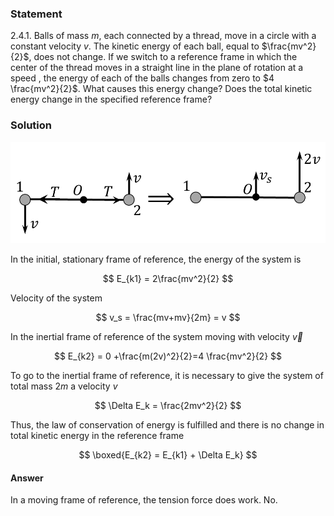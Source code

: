 ###  Statement

$2.4.1.$ Balls of mass $m$, each connected by a thread, move in a circle with a constant velocity $v$. The kinetic energy of each ball, equal to $\frac{mv^2}{2}$, does not change. If we switch to a reference frame in which the center of the thread moves in a straight line in the plane of rotation at a speed $,$ the energy of each of the balls changes from zero to $4 \frac{mv^2}{2}$. What causes this energy change? Does the total kinetic energy change in the specified reference frame?

### Solution

![ Relative velocity in an inertial frame of reference |998x322, 59%](../../img/2.4.1/2.4.1_1.png)

In the initial, stationary frame of reference, the energy of the system is

$$
E_{k1} = 2\frac{mv^2}{2}
$$

Velocity of the system

$$
v_s = \frac{mv+mv}{2m} = v
$$

In the inertial frame of reference of the system moving with velocity $\vec{v}$

$$
E_{k2} = 0 +\frac{m(2v)^2}{2}=4 \frac{mv^2}{2}
$$

To go to the inertial frame of reference, it is necessary to give the system of total mass $2m$ a velocity $v$

$$
\Delta E_k = \frac{2mv^2}{2}
$$

Thus, the law of conservation of energy is fulfilled and there is no change in total kinetic energy in the reference frame

$$
\boxed{E_{k2} = E_{k1} + \Delta E_k}
$$

#### Answer

In a moving frame of reference, the tension force does work. No.